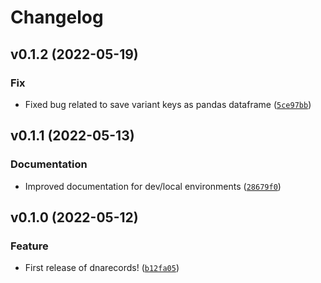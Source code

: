 # Changelog

<!--next-version-placeholder-->

## v0.1.2 (2022-05-19)
### Fix
* Fixed bug related to save variant keys as pandas dataframe ([`5ce97bb`](https://github.com/amanas/dnarecords/commit/5ce97bb05939b8ca8f48c208e277412544c12d0e))

## v0.1.1 (2022-05-13)
### Documentation
* Improved documentation for dev/local environments ([`28679f0`](https://github.com/amanas/dnarecords/commit/28679f05940a79687bc01431019e3dbb8c8e4240))

## v0.1.0 (2022-05-12)
### Feature
* First release of dnarecords! ([`b12fa05`](https://github.com/amanas/dnarecords/commit/b12fa055859b1f92bddd2cf6707c50bbcf1d8593))
